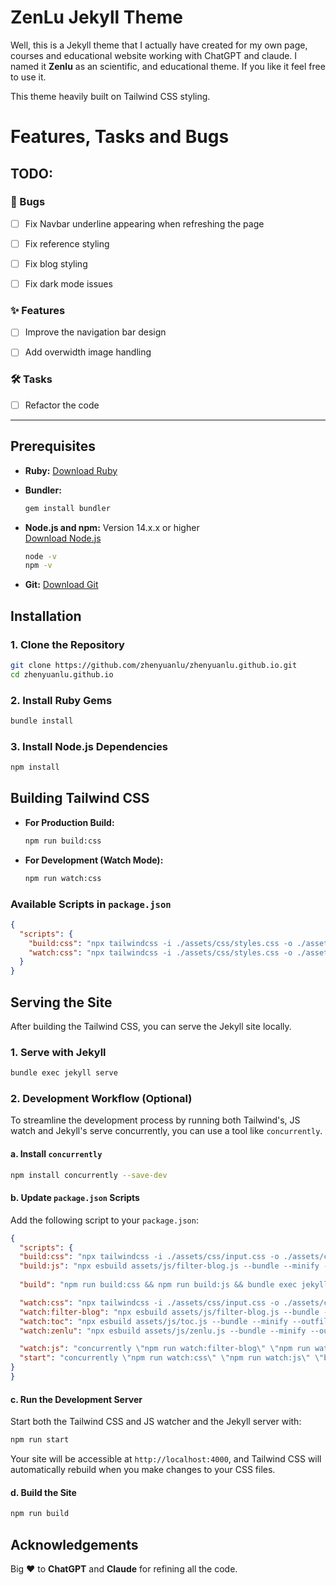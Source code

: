 # ZenLu  Jekyll Theme

Well, this is a Jekyll theme that I actually have created for my own page, courses and educational website working with ChatGPT and claude. I named it **Zenlu** as an scientific, and educational theme. If you like it feel free to use it.

This theme heavily built on Tailwind CSS styling. 

# Features, Tasks and Bugs

## TODO:

### &#128029; Bugs
- [ ] Fix Navbar underline appearing when refreshing the page 
- [ ] Fix reference styling 
- [ ] Fix blog styling 
- [ ] Fix dark mode issues 


### &#10024; Features
- [ ] Improve the navigation bar design 
- [ ] Add overwidth image handling 


###  &#128736; Tasks
- [ ] Refactor the code 


---

## Prerequisites

- **Ruby:** 
  [Download Ruby](https://www.ruby-lang.org/en/downloads/)

- **Bundler:**

  ```bash
  gem install bundler
  ```

- **Node.js and npm:** Version 14.x.x or higher  
  [Download Node.js](https://nodejs.org/)  

  ```bash
  node -v
  npm -v
  ```

- **Git:** 
  [Download Git](https://git-scm.com/downloads)

## Installation

### 1. Clone the Repository

```bash
git clone https://github.com/zhenyuanlu/zhenyuanlu.github.io.git
cd zhenyuanlu.github.io
```

### 2. Install Ruby Gems

```bash
bundle install
```

### 3. Install Node.js Dependencies

```bash
npm install
```

## Building Tailwind CSS

- **For Production Build:**
  ```bash
  npm run build:css
  ```

- **For Development (Watch Mode):**
  ```bash
  npm run watch:css
  ```

### Available Scripts in `package.json`

```json
{
  "scripts": {
    "build:css": "npx tailwindcss -i ./assets/css/styles.css -o ./assets/css/styles.css --minify",
    "watch:css": "npx tailwindcss -i ./assets/css/styles.css -o ./assets/css/styles.css --watch"
  }
}
```

## Serving the Site

After building the Tailwind CSS, you can serve the Jekyll site locally.

### 1. Serve with Jekyll

```bash
bundle exec jekyll serve
```

### 2. Development Workflow (Optional)

To streamline the development process by running both Tailwind's, JS watch and Jekyll's serve concurrently, you can use a tool like `concurrently`.

#### a. Install `concurrently`
```bash
npm install concurrently --save-dev
```

#### b. Update `package.json` Scripts

Add the following script to your `package.json`:
```json
{
  "scripts": {
  "build:css": "npx tailwindcss -i ./assets/css/input.css -o ./assets/css/styles.css --minify",
  "build:js": "npx esbuild assets/js/filter-blog.js --bundle --minify --outfile=assets/js/filter-blog.min.js && npx esbuild assets/js/toc.js --bundle --minify --outfile=assets/js/toc.min.js && npx esbuild assets/js/zenlu.js --bundle --minify --outfile=assets/js/zenlu.min.js",
  
  "build": "npm run build:css && npm run build:js && bundle exec jekyll build",

  "watch:css": "npx tailwindcss -i ./assets/css/input.css -o ./assets/css/styles.css --watch",
  "watch:filter-blog": "npx esbuild assets/js/filter-blog.js --bundle --minify --outfile=assets/js/filter-blog.min.js --watch",
  "watch:toc": "npx esbuild assets/js/toc.js --bundle --minify --outfile=assets/js/toc.min.js --watch",
  "watch:zenlu": "npx esbuild assets/js/zenlu.js --bundle --minify --outfile=assets/js/zenlu.min.js --watch",

  "watch:js": "concurrently \"npm run watch:filter-blog\" \"npm run watch:toc\" \"npm run watch:zenlu\"",
  "start": "concurrently \"npm run watch:css\" \"npm run watch:js\" \"bundle exec jekyll serve\""
}
}
```

#### c. Run the Development Server

Start both the Tailwind CSS and JS watcher and the Jekyll server with:
```bash
npm run start
```
Your site will be accessible at `http://localhost:4000`, and Tailwind CSS will automatically rebuild when you make changes to your CSS files.

#### d. Build the Site
```bash
npm run build
```


## Acknowledgements

Big &#10084; to **ChatGPT** and **Claude** for refining all the code. 
